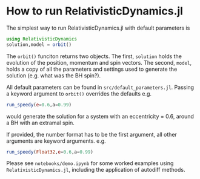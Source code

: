 # How to run RelativisticDynamics.jl

The simplest way to run RelativisticDynamics.jl with default parameters is

```julia
using RelativisticDynamics
solution,model = orbit()
```

The `orbit()` funciton returns two objects. The first, `solution` holds the evolution of the position, momentum and spin vectors. The second, `model`, holds a copy of all the parameters and settings used to generate the solution (e.g. what was the BH spin?).

All default parameters can be found in `src/default_parameters.jl`. Passing a keyword argument to `orbit()` overrides the defaults e.g.

```julia
run_speedy(e=0.6,a=0.99)
```
would generate the solution for a system with an eccentricity = 0.6, around a BH with an extramal spin. 

If provided, the number format has to be the first argument, all other arguments are keyword arguments. e.g. 
```julia
run_speedy(Float32,e=0.6,a=0.99)
```

Please see `notebooks/demo.ipynb` for some worked examples using `RelativisticDynamics.jl`, including the application of autodiff methods.



<!-- 
```@docs
orbit
```

## The `run_speedy` interface

```@docs
orbit
```




## The `run_speedy2` interface

```@docs
bounds_checks
``` -->



